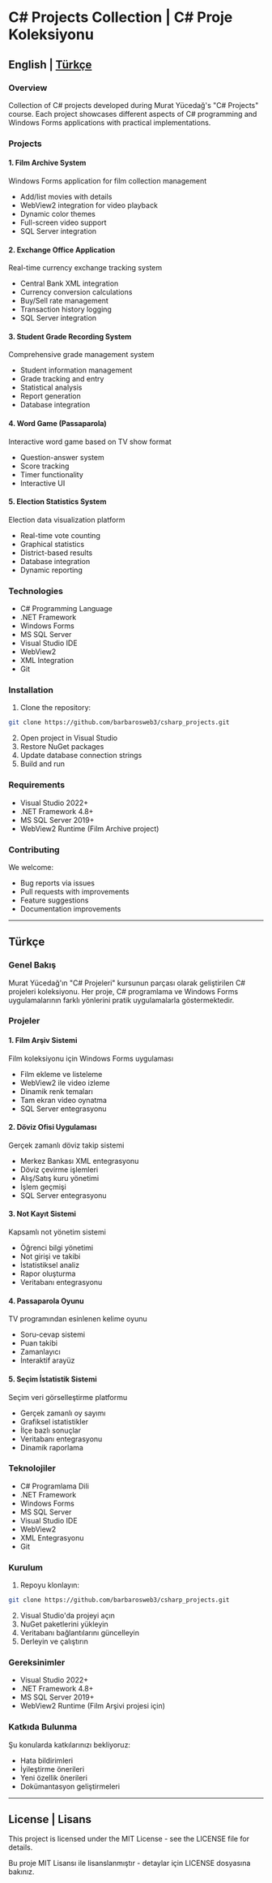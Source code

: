 # C# Projects Collection | C# Proje Koleksiyonu

## English | [Türkçe](#türkçe)

### Overview
Collection of C# projects developed during Murat Yücedağ's "C# Projects" course. Each project showcases different aspects of C# programming and Windows Forms applications with practical implementations.

### Projects

#### 1. Film Archive System
Windows Forms application for film collection management
- Add/list movies with details
- WebView2 integration for video playback
- Dynamic color themes
- Full-screen video support
- SQL Server integration

#### 2. Exchange Office Application
Real-time currency exchange tracking system
- Central Bank XML integration
- Currency conversion calculations
- Buy/Sell rate management
- Transaction history logging
- SQL Server integration

#### 3. Student Grade Recording System
Comprehensive grade management system
- Student information management
- Grade tracking and entry
- Statistical analysis
- Report generation
- Database integration

#### 4. Word Game (Passaparola)
Interactive word game based on TV show format
- Question-answer system
- Score tracking
- Timer functionality
- Interactive UI

#### 5. Election Statistics System
Election data visualization platform
- Real-time vote counting
- Graphical statistics
- District-based results
- Database integration
- Dynamic reporting

### Technologies
- C# Programming Language
- .NET Framework
- Windows Forms
- MS SQL Server
- Visual Studio IDE
- WebView2
- XML Integration
- Git

### Installation

1. Clone the repository:
```bash
git clone https://github.com/barbarosweb3/csharp_projects.git
```
2. Open project in Visual Studio
3. Restore NuGet packages
4. Update database connection strings
5. Build and run

### Requirements
- Visual Studio 2022+
- .NET Framework 4.8+
- MS SQL Server 2019+
- WebView2 Runtime (Film Archive project)

### Contributing
We welcome:
- Bug reports via issues
- Pull requests with improvements
- Feature suggestions
- Documentation improvements

---

## Türkçe

### Genel Bakış
Murat Yücedağ'ın "C# Projeleri" kursunun parçası olarak geliştirilen C# projeleri koleksiyonu. Her proje, C# programlama ve Windows Forms uygulamalarının farklı yönlerini pratik uygulamalarla göstermektedir.

### Projeler

#### 1. Film Arşiv Sistemi
Film koleksiyonu için Windows Forms uygulaması
- Film ekleme ve listeleme
- WebView2 ile video izleme
- Dinamik renk temaları
- Tam ekran video oynatma
- SQL Server entegrasyonu

#### 2. Döviz Ofisi Uygulaması
Gerçek zamanlı döviz takip sistemi
- Merkez Bankası XML entegrasyonu
- Döviz çevirme işlemleri
- Alış/Satış kuru yönetimi
- İşlem geçmişi
- SQL Server entegrasyonu

#### 3. Not Kayıt Sistemi
Kapsamlı not yönetim sistemi
- Öğrenci bilgi yönetimi
- Not girişi ve takibi
- İstatistiksel analiz
- Rapor oluşturma
- Veritabanı entegrasyonu

#### 4. Passaparola Oyunu
TV programından esinlenen kelime oyunu
- Soru-cevap sistemi
- Puan takibi
- Zamanlayıcı
- İnteraktif arayüz

#### 5. Seçim İstatistik Sistemi
Seçim veri görselleştirme platformu
- Gerçek zamanlı oy sayımı
- Grafiksel istatistikler
- İlçe bazlı sonuçlar
- Veritabanı entegrasyonu
- Dinamik raporlama

### Teknolojiler
- C# Programlama Dili
- .NET Framework
- Windows Forms
- MS SQL Server
- Visual Studio IDE
- WebView2
- XML Entegrasyonu
- Git

### Kurulum

1. Repoyu klonlayın:
```bash
git clone https://github.com/barbarosweb3/csharp_projects.git
```
2. Visual Studio'da projeyi açın
3. NuGet paketlerini yükleyin
4. Veritabanı bağlantılarını güncelleyin
5. Derleyin ve çalıştırın

### Gereksinimler
- Visual Studio 2022+
- .NET Framework 4.8+
- MS SQL Server 2019+
- WebView2 Runtime (Film Arşivi projesi için)

### Katkıda Bulunma
Şu konularda katkılarınızı bekliyoruz:
- Hata bildirimleri
- İyileştirme önerileri
- Yeni özellik önerileri
- Dokümantasyon geliştirmeleri

---

## License | Lisans
This project is licensed under the MIT License - see the LICENSE file for details.

Bu proje MIT Lisansı ile lisanslanmıştır - detaylar için LICENSE dosyasına bakınız.
